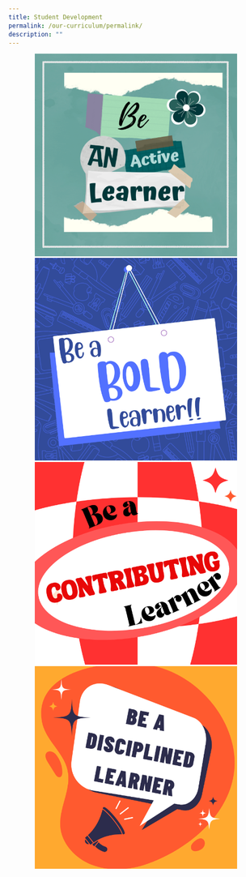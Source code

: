 ```yaml
---
title: Student Development
permalink: /our-curriculum/permalink/
description: ""
---
```

<div class="column"> <div class="row"> <div style="width:100%;text-align:center;"> <a href="https://www.w3schools.com"> <img height="400" width="400" src="/images/2023%20Photos/Student%20Development/image2.png"> </a><a href="https://www.w3schools.com"> <img height="400" width="400" src="/images/2023%20Photos/Student%20Development/image3.png"> </a></div><a href="https://www.w3schools.com"> </a></div><a href="https://www.w3schools.com"> </a>
<div class="column"><a href="https://www.w3schools.com"> </a><div class="row"><a href="https://www.w3schools.com"> </a><div style="width:100%;text-align:center;"><a href="https://www.w3schools.com"> </a><a href="https://www.w3schools.com"> <img height="400" width="400" src="/images/2023%20Photos/Student%20Development/image4.png"> </a><a href="https://www.w3schools.com"> <img height="400" width="400" src="/images/2023%20Photos/Student%20Development/image5.png"> </a></div><a href="https://www.w3schools.com"> </a></div></div></div>